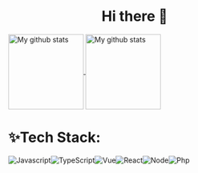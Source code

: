 <h1 align="center">
  Hi there 👋
</h1>

<a href="https://github.com/acccccccb/about-me">
    <img height="150" align="center" src=https://github-readme-stats.vercel.app/api?username=acccccccb&theme=default&show_icons=true" alt="My github stats" />
  </a>

  <a href="https://github.com/acccccccb/about-me">
    <img height="150" align="center" src="https://github-readme-stats.vercel.app/api/top-langs/?username=acccccccb&show_icons=true&layout=compact" alt="My github stats" />
  </a>


# ✨Tech Stack:

<img src="https://img.shields.io/badge/JavaScript-F7DF1E?style=for-the-badge&logo=JavaScript&logoColor=black" alt="Javascript"><img src="https://img.shields.io/badge/TypeScript-294E80?style=for-the-badge&logo=TypeScript&logoColor=ffffff" alt="TypeScript"><img src="https://img.shields.io/badge/Vue-42b983?style=for-the-badge&logo=Vue.js&logoColor=ffffff" alt="Vue"><img src="https://img.shields.io/badge/React-282c34?style=for-the-badge&logo=React&logoColor=61dafb" alt="React"><img src="https://img.shields.io/badge/Node-43853d?style=for-the-badge&logo=Node.js&logoColor=ffffff" alt="Node"><img src="https://img.shields.io/badge/Php-8892BF?style=for-the-badge&logo=Php&logoColor=ffffff" alt="Php">

